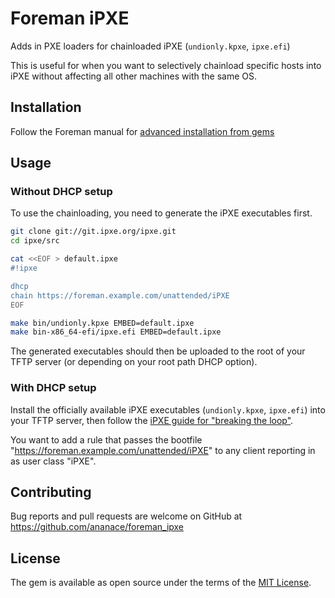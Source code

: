 # Foreman iPXE

Adds in PXE loaders for chainloaded iPXE (`undionly.kpxe`, `ipxe.efi`)

This is useful for when you want to selectively chainload specific hosts into iPXE without affecting all other machines with the same OS.


## Installation

Follow the Foreman manual for [advanced installation from gems](https://theforeman.org/plugins/#2.3AdvancedInstallationfromGems)


## Usage

### Without DHCP setup

To use the chainloading, you need to generate the iPXE executables first.

```sh
git clone git://git.ipxe.org/ipxe.git
cd ipxe/src

cat <<EOF > default.ipxe
#!ipxe

dhcp
chain https://foreman.example.com/unattended/iPXE
EOF

make bin/undionly.kpxe EMBED=default.ipxe
make bin-x86_64-efi/ipxe.efi EMBED=default.ipxe
```

The generated executables should then be uploaded to the root of your TFTP server (or depending on your root path DHCP option).

### With DHCP setup

Install the officially available iPXE executables (`undionly.kpxe`, `ipxe.efi`) into your TFTP server, then follow the [iPXE guide for "breaking the loop"](http://ipxe.org/howto/chainloading#breaking_the_loop_with_the_dhcp_server).

You want to add a rule that passes the bootfile "https://foreman.example.com/unattended/iPXE" to any client reporting in as user class "iPXE".


## Contributing

Bug reports and pull requests are welcome on GitHub at https://github.com/ananace/foreman_ipxe


## License

The gem is available as open source under the terms of the [MIT License](http://opensource.org/licenses/MIT).

